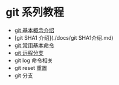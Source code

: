 # git 系列教程

- [git 基本概念介绍](./docs/git基本概念介绍.md)
- [git SHA1 介绍](./docs/git SHA1介绍.md)
- [git 常用基本命令](./docs/git常用基本命令.md)
- [git 远程分支](./docs/git远程分支.md)
- git log 命令相关
- git reset 重置
- git 分支
